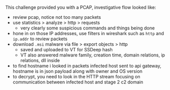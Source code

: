 This challenge provided you with a PCAP, investigative flow looked like:
- review pcap, notice not too many packets
- use statistics > analyze > http > requests
	- very clearly some suspicious commands and things being done
- hone in on those IP addresses, use filters in wireshark such as `http` and `ip.addr` to review packets
- download `.msi` malware via file > export objects > http
	- saved and uploaded to VT for SSDeep hash
	- VT also answered malware family, creation time, domain relations, ip relations, dll inside
- to find hostname i looked in packets infected host sent to api gateway, hostname is in json payload along with owner and OS version
- to decrypt, you need to look in the HTTP stream focusing on communication between infected host and stage 2 c2 domain
